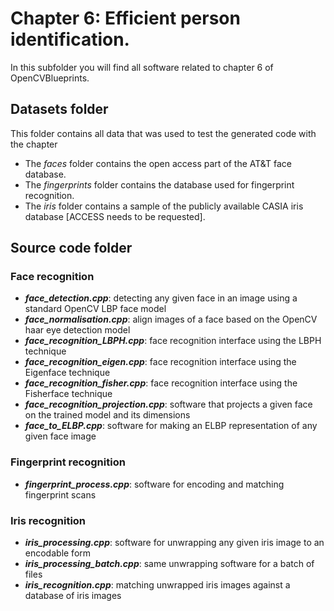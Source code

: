 # Chapter 6: Efficient person identification.

In this subfolder you will find all software related to chapter 6 of OpenCVBlueprints.

## Datasets folder
This folder contains all data that was used to test the generated code with the chapter
* The *faces* folder contains the open access part of the AT&T face database.
* The *fingerprints* folder contains the database used for fingerprint recognition.
* The *iris* folder contains a sample of the publicly available CASIA iris database [ACCESS needs to be requested].

## Source code folder
### Face recognition
* ***face_detection.cpp***: detecting any given face in an image using a standard OpenCV LBP face model
* ***face_normalisation.cpp***: align images of a face based on the OpenCV haar eye detection model
* ***face_recognition_LBPH.cpp***: face recognition interface using the LBPH technique
* ***face_recognition_eigen.cpp***: face recognition interface using the Eigenface technique
* ***face_recognition_fisher.cpp***: face recognition interface using the Fisherface technique
* ***face_recognition_projection.cpp***: software that projects a given face on the trained model and its dimensions
* ***face_to_ELBP.cpp***: software for making an ELBP representation of any given face image

### Fingerprint recognition
* ***fingerprint_process.cpp***: software for encoding and matching fingerprint scans

### Iris recognition
* ***iris_processing.cpp***: software for unwrapping any given iris image to an encodable form
* ***iris_processing_batch.cpp***: same unwrapping software for a batch of files
* ***iris_recognition.cpp***: matching unwrapped iris images against a database of iris images



